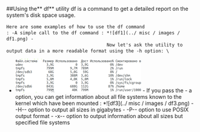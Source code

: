 ##Using the** df** utility df is a command to get a detailed report on the
        system's disk space usage.

    Here are some examples of how to use the df command
    : -A simple call to the df command : *![df1](../ misc / images / df1.png) -
                                         Now let's ask the utility to output data in a more readable format using the -h option: \
  * ![df2](../misc/images/df2.png) - If you pass the -
                                         a option,
    you can get information about all file systems known to the kernel which
            have been mounted : *![df3](../ misc / images / df3.png) -
                                -H-- option to output all sizes in gigabytes -
                                -P-- option to use POSIX output format -
                                -x-- option to output information about all
                                    sizes but specified file systems
